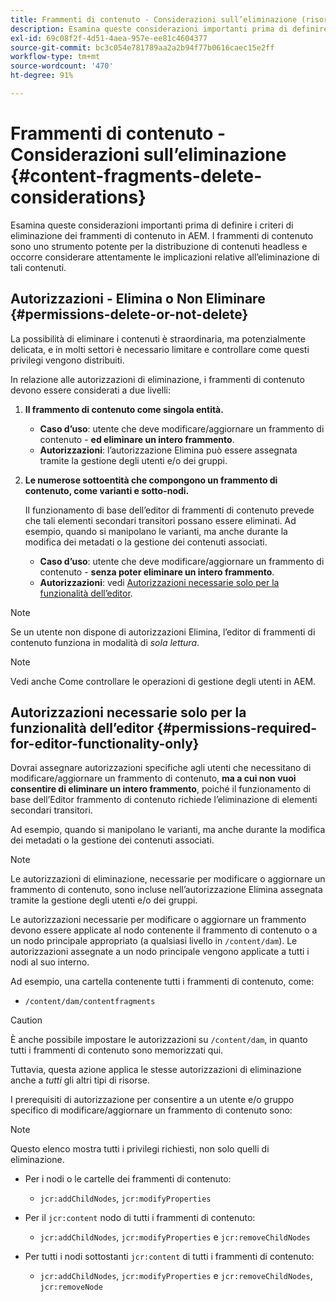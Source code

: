 ```yaml
---
title: Frammenti di contenuto - Considerazioni sull’eliminazione (risorse - Frammenti di contenuto)
description: Esamina queste considerazioni importanti prima di definire i criteri di eliminazione dei frammenti di contenuto in AEM. I frammenti di contenuto sono uno strumento potente per la distribuzione di contenuti headless e occorre considerare attentamente le implicazioni relative all’eliminazione di tali contenuti.
exl-id: 69c08f2f-4d51-4aea-957e-ee81c4604377
source-git-commit: bc3c054e781789aa2a2b94f77b0616caec15e2ff
workflow-type: tm+mt
source-wordcount: '470'
ht-degree: 91%

---
```


# Frammenti di contenuto - Considerazioni sull’eliminazione {#content-fragments-delete-considerations}

Esamina queste considerazioni importanti prima di definire i criteri di eliminazione dei frammenti di contenuto in AEM. I frammenti di contenuto sono uno strumento potente per la distribuzione di contenuti headless e occorre considerare attentamente le implicazioni relative all’eliminazione di tali contenuti.

## Autorizzazioni - Elimina o Non Eliminare {#permissions-delete-or-not-delete}

La possibilità di eliminare i contenuti è straordinaria, ma potenzialmente delicata, e in molti settori è necessario limitare e controllare come questi privilegi vengono distribuiti.

In relazione alle autorizzazioni di eliminazione, i frammenti di contenuto devono essere considerati a due livelli:

1. **Il frammento di contenuto come singola entità.**

   * **Caso d’uso**: utente che deve modificare/aggiornare un frammento di contenuto - **ed eliminare un intero frammento**.
   * **Autorizzazioni**: l’autorizzazione Elimina può essere assegnata tramite la gestione degli utenti e/o dei gruppi. <!-- The [Delete](/help/sites-administering/security.md#actions) permission can be [assigned through User and/or Group Management](/help/sites-administering/security.md#managing-permissions). -->

2. **Le numerose sottoentità che compongono un frammento di contenuto, come varianti e sotto-nodi.**

   Il funzionamento di base dell’editor di frammenti di contenuto prevede che tali elementi secondari transitori possano essere eliminati. Ad esempio, quando si manipolano le varianti, ma anche durante la modifica dei metadati o la gestione dei contenuti associati.

   * **Caso d’uso**: utente che deve modificare/aggiornare un frammento di contenuto - **senza poter eliminare un intero frammento**.
   * **Autorizzazioni**: vedi [Autorizzazioni necessarie solo per la funzionalità dell’editor](#permissions-required-for-editor-functionality-only).

>[!NOTE]
>
>Se un utente non dispone di autorizzazioni Elimina, l’editor di frammenti di contenuto funziona in modalità di *sola lettura*. <!-- When a user does not have any [Delete](/help/sites-administering/security.md#actions) permissions, the Content Fragment editor operates in *read-only* mode. -->

>[!NOTE]
>
>Vedi anche Come controllare le operazioni di gestione degli utenti in AEM. <!-- See also [How to Audit User Management Operations in AEM](/help/sites-administering/audit-user-management-operations.md). -->

## Autorizzazioni necessarie solo per la funzionalità dell’editor {#permissions-required-for-editor-functionality-only}

Dovrai assegnare autorizzazioni specifiche agli utenti che necessitano di modificare/aggiornare un frammento di contenuto, **ma a cui non vuoi consentire di eliminare un intero frammento**, poiché il funzionamento di base dell’Editor frammento di contenuto richiede l’eliminazione di elementi secondari transitori.

Ad esempio, quando si manipolano le varianti, ma anche durante la modifica dei metadati o la gestione dei contenuti associati.

>[!NOTE]
>
>Le autorizzazioni di eliminazione, necessarie per modificare o aggiornare un frammento di contenuto, sono incluse nell’autorizzazione Elimina assegnata tramite la gestione degli utenti e/o dei gruppi. <!-- The delete permissions, required to edit/update a Content Fragment, are included in the Delete permission [assigned through User and/or Group Management](/help/sites-administering/security.md#managing-permissions). -->

Le autorizzazioni necessarie per modificare o aggiornare un frammento devono essere applicate al nodo contenente il frammento di contenuto o a un nodo principale appropriato (a qualsiasi livello in `/content/dam`). Le autorizzazioni assegnate a un nodo principale vengono applicate a tutti i nodi al suo interno.

Ad esempio, una cartella contenente tutti i frammenti di contenuto, come:

* `/content/dam/contentfragments`

>[!CAUTION]
>
>È anche possibile impostare le autorizzazioni su `/content/dam`, in quanto tutti i frammenti di contenuto sono memorizzati qui.
>
>Tuttavia, questa azione applica le stesse autorizzazioni di eliminazione anche a *tutti* gli altri tipi di risorse.

I prerequisiti di autorizzazione per consentire a un utente e/o gruppo specifico di modificare/aggiornare un frammento di contenuto sono:

>[!NOTE]
>
>Questo elenco mostra tutti i privilegi richiesti, non solo quelli di eliminazione.

* Per i nodi o le cartelle dei frammenti di contenuto:

   * `jcr:addChildNodes`, `jcr:modifyProperties`

* Per il `jcr:content` nodo di tutti i frammenti di contenuto:

   * `jcr:addChildNodes`, `jcr:modifyProperties` e `jcr:removeChildNodes`

* Per tutti i nodi sottostanti `jcr:content` di tutti i frammenti di contenuto:

   * `jcr:addChildNodes`, `jcr:modifyProperties` e `jcr:removeChildNodes`, `jcr:removeNode`

<!-- There is no CRXDE Lite -->

<!--
These `remove` privileges must be [administered using Access Control Lists, within CRXDE Lite](/help/sites-administering/user-group-ac-admin.md#access-right-management). 

The `add` and `modify` privileges can also be administered in CRXDE Lite, or using the User Management console.

For example, the definition of the `remove` privileges for a group `content-authors-no-delete`:

![Remove privileges](assets/cf-delete-03.png)
-->
